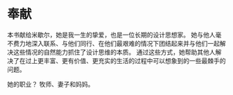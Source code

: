 # 奉献

本书献给米歇尔，她是我一生的挚爱，也是一位长期的设计思想家。 她与他人毫不费力地深入联系、与他们同行、在他们最艰难的情况下团结起来并与他们一起解决这些情况的自然能力抓住了设计思维的本质。 通过这些方式，她帮助其他人解决了在过上更丰富、更有价值、更充实的生活的过程中可以想象到的一些最棘手的问题。

她的职业？ 牧师、妻子和妈妈。